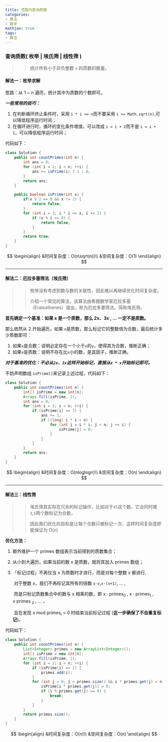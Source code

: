 ```yaml
---
title: 范围内查询质数
categories: 
- 算法
- 数学
mathjax: true
tags:
- 算法
---
```


### 查询质数( 枚举 | 埃氏筛 | 线性筛 )

<!--more-->

> > 统计所有小于非负整数 *`n`* 的质数的数量。

#### **解法一：枚举求解**

思路：从 1 ~ n 遍历，统计其中为质数的个数即可。

***一些常用的技巧：***

1. 在判断循环终止条件时，采用 `i * i <= n`而不要采用 `i <= Math.sqrt(n)`,可以降低程序运行时间；
2. 在循环进行时，循环的变化条件增值，可以改成 `i = i + 2`而不是 `i = i + 1`，可以降低程序运行时间；

代码如下：

````java
class Solution {
    public int countPrimes(int n) {
        int ans = 0;
        for (int i = 2; i < n; ++i) {
            ans += isPrime(i) ? 1 : 0;
        }
        return ans;
    }

    public boolean isPrime(int x) {
        if(x % 2 == 0 && x != 2) {
            return false;
        }
        for (int i = 3; i * i <= x; i += 2) {
            if (x % i == 0) {
                return false;
            }
        }
        return true;
    }
}
````


$$
\begin{align}
&时间复杂度：O(n\sqrt(n))\\
&空间复杂度：O(1)
\end{align}
$$

-------

#### **解法二：厄拉多塞筛法（埃氏筛）**

> >枚举没有考虑到数与数的关联性，因此难以再继续优化时间复杂度。
> >
> >介绍一个常见的算法，该算法由希腊数学家厄拉多塞（Eratosthenes）提出，称为厄拉多塞筛法，简称埃氏筛。

<p><strong>首先确定一个基准：如果 x 是一个质数，那么 2x、3x , ... 一定不是质数。</strong></p>

那么依然从 2 开始遍历，如果 `x`是质数，那么标记它的整数倍为合数，最后统计多少质数即可：

1. 如果`x`是合数：说明必定存在一个小于`x`的`y`，使得其为合数，推断正确；
2. 如果`x`是质数：说明不存在比`x`小的数，是其因子，推断正确。

***对于基准的优化：不必从`2x`、`3x`这样开始标记，直接从`x * x`开始标记即可。***

不妨声明数组 `isPrime[]`来记录上述过程，代码如下：

```java
class Solution {
    public int countPrimes(int n) {
        int[] isPrime = new int[n];
        Arrays.fill(isPrime, 1);
        int ans = 0;
        for (int i = 2; i < n; ++i) {
            if (isPrime[i] == 1) {
                ans += 1;
                if ((long) i * i < n) {
                    for (int j = i * i; j < n; j += i) {
                        isPrime[j] = 0;
                    }
                }
            }
        }
        return ans;
    }
}
```


$$
\begin{align}
&时间复杂度：O(nloglogn)\\
&空间复杂度：O(n)
\end{align}
$$

------

#### 解法三：线性筛

> >埃氏筛其实存在冗余的标记操作，比如对于`45`这个数，它会同时被 `3`,`5`两个数标记为合数，
> >
> >因此我们优化的目标是让每个合数只被标记一次，这样时间复杂度即能保证为 O(n)
>

**优化方法：**

1. 额外维护一个 primes 数组表示当前得到的质数集合；

2. 从小到大遍历，如果当前的数 x 是质数，就将其加入 primes 数组；

3. 「标记过程」不再仅当 x 为质数时才进行，而是对每个整数 x 都进行,

   ​	对于整数 x，我们不再标记其所有的倍数 `x·x`,`x·(x+1)`, … ,

   ​	而是只标记质数集合中的数与 x 相乘的数，即 x · primes<sub>0</sub> , x · primes<sub>1</sub> , x⋅primes <sub>2</sub> , … ，

   ​	且在发现 x mod primes<sub>i</sub> = 0 时结束当前标记过程 (**这一步确保了不会重复标记**)。

代码如下：

````java
class Solution {
    public int countPrimes(int n) {
        List<Integer> primes = new ArrayList<Integer>();
        int[] isPrime = new int[n];
        Arrays.fill(isPrime, 1);
        for (int i = 2; i < n; ++i) {
            if (isPrime[i] == 1) {
                primes.add(i);
            }
            for (int j = 0; j < primes.size() && i * primes.get(j) < n; ++j) {
                isPrime[i * primes.get(j)] = 0;
                if (i % primes.get(j) == 0) {
                    break;
                }
            }
        }
        return primes.size();
    }
}
````


$$
\begin{align}
&时间复杂度：O(n)\\
&空间复杂度：O(n)
\end{align}
$$
